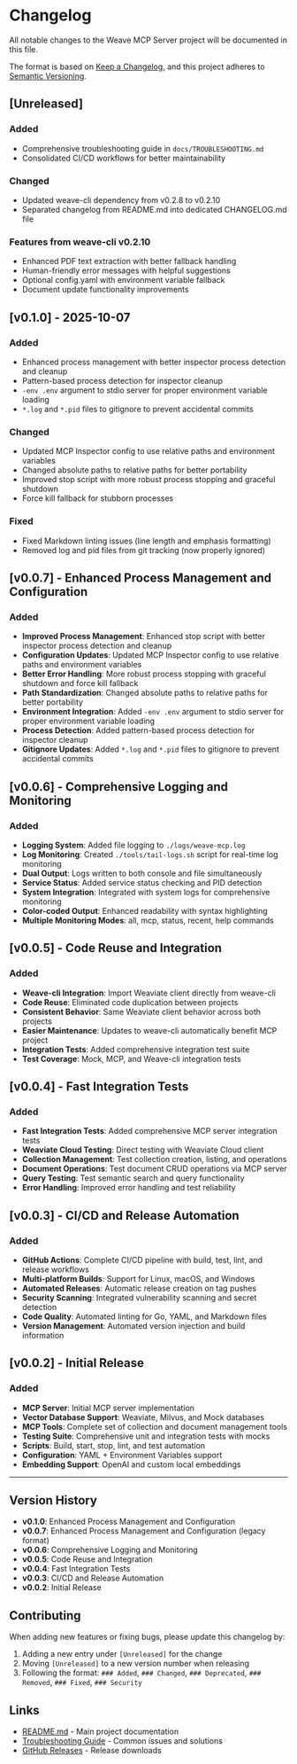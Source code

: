 <!-- markdownlint-disable MD024 -->
# Changelog

All notable changes to the Weave MCP Server project will be documented in this file.

The format is based on [Keep a Changelog](https://keepachangelog.com/en/1.0.0/),
and this project adheres to [Semantic Versioning](https://semver.org/spec/v2.0.0.html).

## [Unreleased]

### Added

- Comprehensive troubleshooting guide in `docs/TROUBLESHOOTING.md`
- Consolidated CI/CD workflows for better maintainability

### Changed

- Updated weave-cli dependency from v0.2.8 to v0.2.10
- Separated changelog from README.md into dedicated CHANGELOG.md file

### Features from weave-cli v0.2.10

- Enhanced PDF text extraction with better fallback handling
- Human-friendly error messages with helpful suggestions
- Optional config.yaml with environment variable fallback
- Document update functionality improvements

## [v0.1.0] - 2025-10-07

### Added

- Enhanced process management with better inspector process detection and
  cleanup
- Pattern-based process detection for inspector cleanup
- `-env .env` argument to stdio server for proper environment variable loading
- `*.log` and `*.pid` files to gitignore to prevent accidental commits

### Changed

- Updated MCP Inspector config to use relative paths and environment
  variables
- Changed absolute paths to relative paths for better portability
- Improved stop script with more robust process stopping and graceful
  shutdown
- Force kill fallback for stubborn processes

### Fixed

- Fixed Markdown linting issues (line length and emphasis formatting)
- Removed log and pid files from git tracking (now properly ignored)

## [v0.0.7] - Enhanced Process Management and Configuration

### Added

- **Improved Process Management**: Enhanced stop script with better inspector
  process detection and cleanup
- **Configuration Updates**: Updated MCP Inspector config to use relative paths
  and environment variables
- **Better Error Handling**: More robust process stopping with graceful shutdown
  and force kill fallback
- **Path Standardization**: Changed absolute paths to relative paths for better
  portability
- **Environment Integration**: Added `-env .env` argument to stdio server for
  proper environment variable loading
- **Process Detection**: Added pattern-based process detection for inspector
  cleanup
- **Gitignore Updates**: Added `*.log` and `*.pid` files to gitignore to
  prevent accidental commits

## [v0.0.6] - Comprehensive Logging and Monitoring

### Added

- **Logging System**: Added file logging to `./logs/weave-mcp.log`
- **Log Monitoring**: Created `./tools/tail-logs.sh` script for real-time log
  monitoring
- **Dual Output**: Logs written to both console and file simultaneously
- **Service Status**: Added service status checking and PID detection
- **System Integration**: Integrated with system logs for comprehensive
  monitoring
- **Color-coded Output**: Enhanced readability with syntax highlighting
- **Multiple Monitoring Modes**: all, mcp, status, recent, help commands

## [v0.0.5] - Code Reuse and Integration

### Added

- **Weave-cli Integration**: Import Weaviate client directly from weave-cli
- **Code Reuse**: Eliminated code duplication between projects
- **Consistent Behavior**: Same Weaviate client behavior across both projects
- **Easier Maintenance**: Updates to weave-cli automatically benefit MCP
  project
- **Integration Tests**: Added comprehensive integration test suite
- **Test Coverage**: Mock, MCP, and Weave-cli integration tests

## [v0.0.4] - Fast Integration Tests

### Added

- **Fast Integration Tests**: Added comprehensive MCP server integration tests
- **Weaviate Cloud Testing**: Direct testing with Weaviate Cloud client
- **Collection Management**: Test collection creation, listing, and operations
- **Document Operations**: Test document CRUD operations via MCP server
- **Query Testing**: Test semantic search and query functionality
- **Error Handling**: Improved error handling and test reliability

## [v0.0.3] - CI/CD and Release Automation

### Added

- **GitHub Actions**: Complete CI/CD pipeline with build, test, lint, and
  release workflows
- **Multi-platform Builds**: Support for Linux, macOS, and Windows
- **Automated Releases**: Automatic release creation on tag pushes
- **Security Scanning**: Integrated vulnerability scanning and secret detection
- **Code Quality**: Automated linting for Go, YAML, and Markdown files
- **Version Management**: Automated version injection and build information

## [v0.0.2] - Initial Release

### Added

- **MCP Server**: Initial MCP server implementation
- **Vector Database Support**: Weaviate, Milvus, and Mock databases
- **MCP Tools**: Complete set of collection and document management tools
- **Testing Suite**: Comprehensive unit and integration tests with mocks
- **Scripts**: Build, start, stop, lint, and test automation
- **Configuration**: YAML + Environment Variables support
- **Embedding Support**: OpenAI and custom local embeddings

---

## Version History

- **v0.1.0**: Enhanced Process Management and Configuration
- **v0.0.7**: Enhanced Process Management and Configuration (legacy format)
- **v0.0.6**: Comprehensive Logging and Monitoring
- **v0.0.5**: Code Reuse and Integration
- **v0.0.4**: Fast Integration Tests
- **v0.0.3**: CI/CD and Release Automation
- **v0.0.2**: Initial Release

## Contributing

When adding new features or fixing bugs, please update this changelog by:

1. Adding a new entry under `[Unreleased]` for the change
2. Moving `[Unreleased]` to a new version number when releasing
3. Following the format: `### Added`, `### Changed`, `### Deprecated`,
   `### Removed`, `### Fixed`, `### Security`

## Links

- [README.md](README.md) - Main project documentation
- [Troubleshooting Guide](docs/TROUBLESHOOTING.md) - Common issues and
  solutions
- [GitHub Releases](https://github.com/maximilien/weave-mcp/releases) - Release
  downloads
